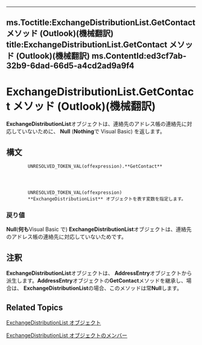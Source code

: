 

---
ms.Toctitle:ExchangeDistributionList.GetContact メソッド (Outlook)(機械翻訳)
title:ExchangeDistributionList.GetContact メソッド (Outlook)(機械翻訳)
ms.ContentId:ed3cf7ab-32b9-6dad-66d5-a4cd2ad9a9f4
---
# ExchangeDistributionList.GetContact メソッド (Outlook)(機械翻訳)




**ExchangeDistributionList**オブジェクトは、連絡先のアドレス帳の連絡先に対応していないために、 **Null** (**Nothing**で Visual Basic) を返します。

## 構文

            UNRESOLVED_TOKEN_VAL(offexpression).**GetContact**




            UNRESOLVED_TOKEN_VAL(offexpression)
            **ExchangeDistributionList** オブジェクトを表す変数を指定します。

### 戻り値
**Null**(**何も**Visual Basic で) **ExchangeDistributionList**オブジェクトは、連絡先のアドレス帳の連絡先に対応していないためです。





## 注釈
**ExchangeDistributionList**オブジェクトは、 **AddressEntry**オブジェクトから派生します。**AddressEntry**オブジェクトの**GetContact**メソッドを継承し、場合は、 **ExchangeDistributionList**の場合、このメソッドは常**Null**します。



## Related Topics

[ExchangeDistributionList オブジェクト](2830dfba-6c0a-a81f-6b98-92ac2aafb59d.md)

[ExchangeDistributionList オブジェクトのメンバー](89105487-3e5b-ee8b-02e0-33ad42bd2fbe.md)




